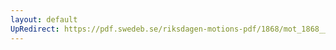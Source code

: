 ```yaml
---
layout: default
UpRedirect: https://pdf.swedeb.se/riksdagen-motions-pdf/1868/mot_1868__ak__00048/mot_1868__ak__00048_003.pdf
---
```

